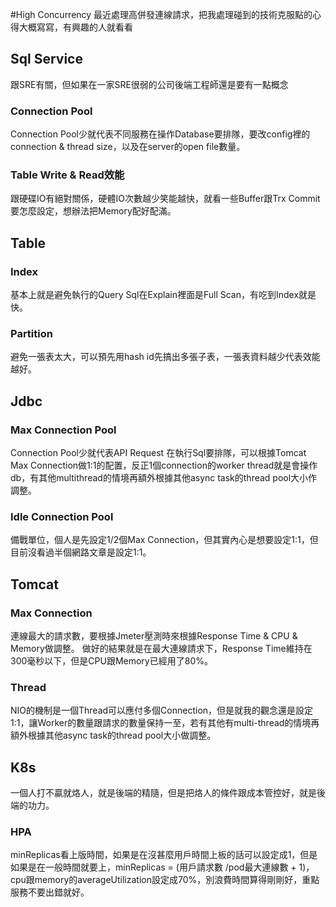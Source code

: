 #High Concurrency
最近處理高併發連線請求，把我處理碰到的技術克服點的心得大概寫寫，有興趣的人就看看

## Sql Service
跟SRE有關，但如果在一家SRE很弱的公司後端工程師還是要有一點概念

### Connection Pool
Connection Pool少就代表不同服務在操作Database要排隊，要改config裡的connection & thread size，以及在server的open file數量。

### Table Write & Read效能
跟硬碟IO有絕對關係，硬體IO次數越少笑能越快，就看一些Buffer跟Trx Commit要怎麼設定，想辦法把Memory配好配滿。

## Table
### Index
基本上就是避免執行的Query Sql在Explain裡面是Full Scan，有吃到Index就是快。

### Partition
避免一張表太大，可以預先用hash id先搞出多張子表，一張表資料越少代表效能越好。

## Jdbc
### Max Connection Pool
Connection Pool少就代表API Request 在執行Sql要排隊，可以根據Tomcat Max Connection做1:1的配置，反正1個connection的worker thread就是會操作db，有其他multithread的情境再額外根據其他async task的thread pool大小作調整。

### Idle Connection Pool
備戰單位，個人是先設定1/2個Max Connection，但其實內心是想要設定1:1，但目前沒看過半個網路文章是設定1:1。

## Tomcat
### Max Connection
連線最大的請求數，要根據Jmeter壓測時來根據Response Time & CPU & Memory做調整。 做好的結果就是在最大連線請求下，Response Time維持在300毫秒以下，但是CPU跟Memory已經用了80%。

### Thread
NIO的機制是一個Thread可以應付多個Connection，但是就我的觀念還是設定1:1，讓Worker的數量跟請求的數量保持一至，若有其他有multi-thread的情境再額外根據其他async task的thread pool大小做調整。

## K8s
一個人打不贏就烙人，就是後端的精隨，但是把烙人的條件跟成本管控好，就是後端的功力。

### HPA
minReplicas看上版時間，如果是在沒甚麼用戶時間上板的話可以設定成1，但是如果是在一般時間就要上，minReplicas = (用戶請求數 /pod最大連線數 + 1)，cpu跟memory的averageUtilization設定成70%，別浪費時間算得剛剛好，重點服務不要出錯就好。